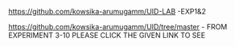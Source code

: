 https://github.com/kowsika-arumugamm/UID-LAB -EXP1&2


https://github.com/kowsika-arumugamm/UID/tree/master - FROM EXPERIMENT 3-10 PLEASE CLICK THE GIVEN LINK TO SEE



